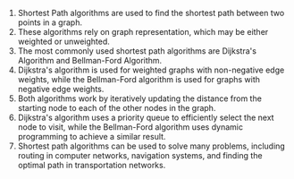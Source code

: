 

1. Shortest Path algorithms are used to find the shortest path between two points in a graph.
2. These algorithms rely on graph representation, which may be either weighted or unweighted.
3. The most commonly used shortest path algorithms are Dijkstra's Algorithm and Bellman-Ford Algorithm.
4. Dijkstra's algorithm is used for weighted graphs with non-negative edge weights, while the Bellman-Ford algorithm is used for graphs with negative edge weights.
5. Both algorithms work by iteratively updating the distance from the starting node to each of the other nodes in the graph.
6. Dijkstra's algorithm uses a priority queue to efficiently select the next node to visit, while the Bellman-Ford algorithm uses dynamic programming to achieve a similar result.
7. Shortest path algorithms can be used to solve many problems, including routing in computer networks, navigation systems, and finding the optimal path in transportation networks.